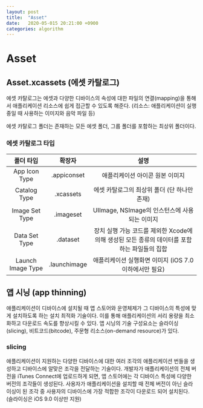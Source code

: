 ```yaml
---
layout: post
title:  "Asset"
date:   2020-05-015 20:21:00 +0900
categories: algorithm
---
```

# Asset

## Asset.xcassets (에셋 카탈로그)
에셋 카탈로그는 에셋과 다양한 디바이스의 속성에 대한 파일의 연결(mapping)을 통해서 애플리케이션 리소스에 쉽게 접근할 수 있도록 해준다.
(리소스: 애플리케이션이 실행 중일 때 사용하는 이미지와 음악 파일 등)

에셋 카탈로그 폴더는 존재하는 모든 에셋 폴더, 그룹 폴더를 포함하는 최상위 폴더이다.

### 에셋 카탈로그 타입
| 폴더 타입 | 확장자 | 설명 |
|:--:|:--:|:--:|
| App Icon Type  | .appiconset  | 애플리케이션 아이콘 원본 이미지
| Catalog Type | .xcassets | 에셋 카탈로그의 최상위 폴더 (단 하나만 존재)
| Image Set Type | .imageset | UIImage, NSImage의 인스턴스에 사용되는 이미지
| Data Set Type | .dataset | 장치 실행 가능 코드를 제외한 Xcode에 의해 생성된 모든 종류의 데이터를 포함하는 파일들의 집합
| Launch Image Type | .launchimage | 애플리케이션 실행화면 이미지 (iOS 7.0 이하에서만 필요)

## 앱 시닝 (app thinning)
애플리케이션이 디바이스에 설치될 때 앱 스토어와 운영체제가 그 디바이스의 특성에 맞게 설치하도록 하는 설치 최적화 기술이다. 이를 통해 애플리케이션의 서리 용량을 최소화하고 다운로드 속도를 향상시킬 수 있다.
앱 시닝의 기술 구성요소는 슬라이싱(slicing), 비트코드(bitcode), 주문형 리소스(on-demand resource)가 있다.

### slicing
애플리케이션이 지원하는 다양한 디바이스에 대한 여러 조각의 애플리케이션 번들을 생성하고 디바이스에 알맞은 조각을 전달하는 기술이다. 개발자가 애플리케이션의 전체 버전을 iTunes Connect에 업로드하게 되면, 앱 스토어에는 각 디바이스 특성에 다양한 버전의 조각들이 생성된다. 사용자가 애플리케이션을 설치할 때 전체 버전이 아닌 슬라이싱이 된 조각 중 사용자의 디바이스에 가장 적합한 조각이 다운로드 되어 설치된다. (슬라이싱은 iOS 9.0 이상만 지원)

